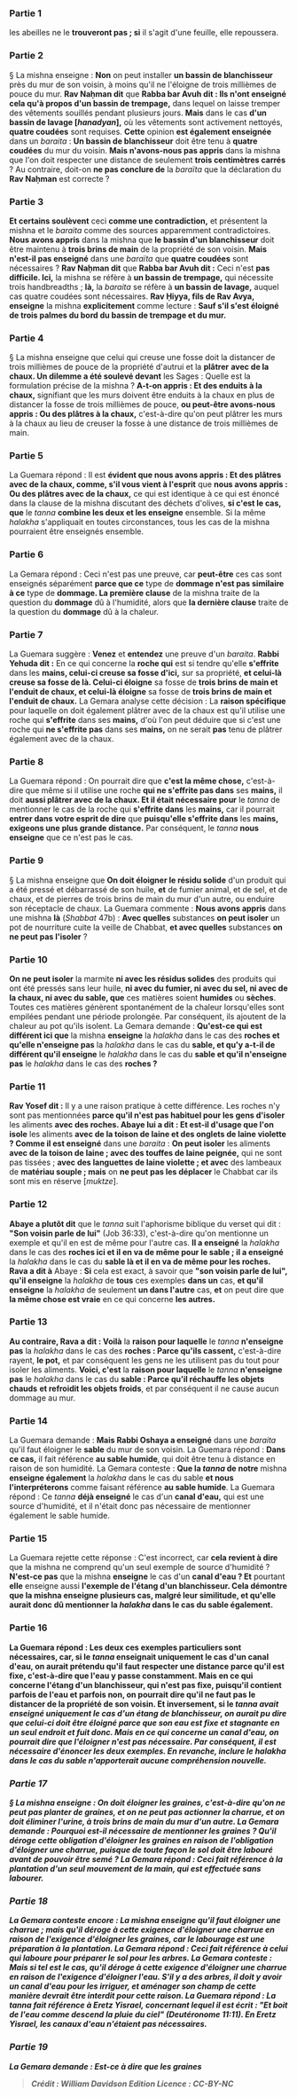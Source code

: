 
### Partie 1
les abeilles ne le <b>trouveront pas ; si</b> il s'agit d'une feuille, elle repoussera.</b>

### Partie 2
§ La mishna enseigne : <b>Non</b> on peut installer <b>un bassin de blanchisseur</b> près du mur de son voisin, à moins qu'il ne l'éloigne de trois millièmes de pouce du mur. <b>Rav Naḥman dit</b> que <b>Rabba bar Avuh dit : Ils n'ont enseigné cela qu'à propos d'un bassin de trempage,</b> dans lequel on laisse tremper des vêtements souillés pendant plusieurs jours. <b>Mais</b> dans le cas <b>d'un bassin de lavage [<i>hanadyan</i>],</b> où les vêtements sont activement nettoyés, <b>quatre coudées</b> sont requises. <b>Cette</b> opinion <b>est également enseignée</b> dans un <i>baraita</i> : <b>Un bassin de blanchisseur</b> doit être tenu à <b>quatre coudées</b> du mur du voisin. <b>Mais n'avons-nous pas appris</b> dans la mishna que l'on doit respecter une distance de seulement <b>trois centimètres carrés</b> ? Au contraire,</b> doit-on <b>ne pas conclure de</b> la <i>baraïta</i> que la déclaration du <b>Rav Naḥman</b> est correcte ?

### Partie 3
<b>Et certains soulèvent</b> ceci <b>comme une contradiction,</b> et présentent la mishna et le <i>baraita</i> comme des sources apparemment contradictoires. <b>Nous avons appris</b> dans la mishna que <b>le bassin d'un blanchisseur</b> doit être maintenu à <b>trois brins de main</b> de la propriété de son voisin. <b>Mais n'est-il pas enseigné</b> dans une <i>baraïta</i> que <b>quatre coudées</b> sont nécessaires ? <b>Rav Naḥman dit</b> que <b>Rabba bar Avuh dit :</b> Ceci n'est <b>pas difficile. Ici,</b> la mishna se réfère à <b>un bassin de trempage,</b> qui nécessite trois handbreadths ; <b>là,</b> la <i>baraita</i> se réfère à <b>un bassin de lavage,</b> auquel cas quatre coudées sont nécessaires. <b>Rav Ḥiyya, fils de Rav Avya, enseigne</b> la mishna <b>explicitement</b> comme lecture : <b>Sauf s'il s'est éloigné de trois palmes du bord du bassin de trempage et du mur.</b>

### Partie 4
§ La mishna enseigne que celui qui creuse une fosse doit la distancer de trois millièmes de pouce de la propriété d'autrui et la <b>plâtrer</b> <b>avec de la chaux. Un dilemme a été soulevé devant</b> les Sages : Quelle est la formulation précise de la mishna ? <b>A-t-on appris : Et des enduits à la chaux,</b> signifiant que les murs doivent être enduits à la chaux en plus de distancer la fosse de trois millièmes de pouce, <b>ou peut-être avons-nous appris : Ou des plâtres à la chaux,</b> c'est-à-dire qu'on peut plâtrer les murs à la chaux au lieu de creuser la fosse à une distance de trois millièmes de main.

### Partie 5
La Guemara répond : Il est <b>évident que nous avons appris : Et des plâtres avec de la chaux, comme, s'il vous vient à l'esprit</b> que <b>nous avons appris : Ou des plâtres avec de la chaux,</b> ce qui est identique à ce qui est énoncé dans la clause de la mishna discutant des déchets d'olives, <b>si c'est le cas, que</b> le <i>tanna</i> <b>combine les deux et les enseigne</b> ensemble. Si la même <i>halakha</i> s'appliquait en toutes circonstances, tous les cas de la mishna pourraient être enseignés ensemble.

### Partie 6
La Gemara répond : Ceci n'est pas une preuve, car <b>peut-être</b> ces cas sont enseignés séparément <b>parce que ce</b> type de <b>dommage n'est pas similaire à ce</b> type de <b>dommage. La première clause</b> de la mishna traite de la question du <b>dommage</b> dû à l'humidité,</b> alors que <b>la dernière clause</b> traite de la question du <b>dommage</b> dû à la chaleur.</b>

### Partie 7
La Guemara suggère : <b>Venez</b> et <b>entendez</b> une preuve d'un <i>baraita</i>. <b>Rabbi Yehuda dit :</b> En ce qui concerne la <b>roche qui</b> est si tendre qu'elle <b>s'effrite</b> dans les <b>mains, celui-ci creuse sa fosse d'ici,</b> sur sa propriété, <b>et celui-là creuse sa fosse de là. Celui-ci éloigne</b> sa fosse de <b>trois brins de main et l'enduit de chaux, et celui-là éloigne</b> sa fosse de <b>trois brins de main et l'enduit de chaux.</b> La Gemara analyse cette décision : La <b>raison spécifique</b> pour laquelle on doit également plâtrer avec de la chaux est qu'il utilise une roche qui <b>s'effrite</b> dans ses <b>mains,</b> d'où l'on peut déduire que si c'est une roche qui <b>ne s'effrite pas</b> dans ses <b>mains,</b> on ne serait <b>pas</b> tenu de plâtrer également avec de la chaux.

### Partie 8
La Guemara répond : On pourrait dire que <b>c'est la même chose,</b> c'est-à-dire que même si</b> il utilise une roche <b>qui ne s'effrite pas dans</b> ses <b>mains,</b> il doit <b>aussi plâtrer avec de la chaux. Et il était nécessaire pour</b> le <i>tanna</i> de mentionner le cas de la roche qui <b>s'effrite dans</b> les <b>mains,</b> car il pourrait <b>entrer dans votre esprit de dire</b> que <b>puisqu'elle s'effrite dans</b> les <b>mains, exigeons une plus grande distance.</b> Par conséquent, le <i>tanna</i> <b>nous enseigne</b> que ce n'est pas le cas.

### Partie 9
§ La mishna enseigne que <b>On doit éloigner le résidu solide</b> d'un produit qui a été pressé et débarrassé de son huile, <b>et</b> de fumier animal, et de sel, et de chaux, et de pierres</b> de trois brins de main du mur d'un autre, ou enduire son réceptacle de chaux. La Guemara commente : <b>Nous avons appris</b> dans une mishna <b>là</b> (<i>Shabbat</i> 47b) : <b>Avec quelles</b> substances <b>on peut isoler</b> un pot de nourriture cuite la veille de Chabbat, <b>et avec quelles</b> substances <b>on ne peut pas l'isoler</b> ?

### Partie 10
<b>On ne peut isoler</b> la marmite <b>ni avec les résidus solides</b> des produits qui ont été pressés sans leur huile, <b>ni avec du fumier, ni avec du sel, ni avec de la chaux, ni avec du sable, que</b> ces matières soient <b>humides</b> ou <b>sèches</b>.</b> Toutes ces matières génèrent spontanément de la chaleur lorsqu'elles sont empilées pendant une période prolongée. Par conséquent, ils ajoutent de la chaleur au pot qu'ils isolent. La Gemara demande : <b>Qu'est-ce qui est différent ici que</b> la mishna <b>enseigne</b> la <i>halakha</i> dans le cas des <b>roches et qu'elle n'enseigne pas</b> la <i>halakha</i> dans le cas du <b>sable, et qu'y a-t-il de différent qu'il enseigne</b> le <i>halakha</i> dans le cas du <b>sable et qu'il n'enseigne pas</b> le <i>halakha</i> dans le cas des <b>roches ? </b>

### Partie 11
<b>Rav Yosef dit :</b> Il y a une raison pratique à cette différence. Les roches n'y sont pas mentionnées <b>parce qu'il n'est pas habituel pour les gens d'isoler</b> les aliments <b>avec des roches. Abaye lui a dit : Et est-il d'usage que l'on isole</b> les aliments <b>avec de la toison de laine et des onglets de laine violette ? Comme il est enseigné</b> dans une <i>baraita</i> : <b>On peut isoler</b> les aliments <b>avec de la toison de laine ; avec des touffes de laine peignée,</b> qui ne sont pas tissées ; <b>avec des languettes de laine violette ; et avec</b> des lambeaux de <b>matériau souple ; mais</b> on <b>ne peut pas les déplacer</b> le Chabbat car ils sont mis en réserve [<i>muktze</i>].

### Partie 12
<b>Abaye a plutôt dit</b> que le <i>tanna</i> suit l'aphorisme biblique du verset qui dit : <b>"Son voisin parle de lui"</b> (Job 36:33), c'est-à-dire qu'on mentionne un exemple et qu'il en est de même pour l'autre cas. <b>Il a enseigné</b> la <i>halakha</i> dans le cas des <b>roches ici et il en va de même pour le sable ; il a enseigné</b> la <i>halakha</i> dans le cas du <b>sable là et il en va de même pour les roches. Rava a dit à</b> Abaye : <b>Si</b> cela est exact, à savoir que <b>"son voisin parle de lui", qu'il enseigne</b> la <i>halakha</i> de <b>tous</b> ces exemples <b>dans un</b> cas, <b>et qu'il enseigne</b> la <i>halakha</i> de seulement <b>un dans l'autre</b> cas, <b>et</b> on peut dire que <b>la même chose est vraie</b> en ce qui concerne <b>les autres. </b>

### Partie 13
<b>Au contraire, Rava a dit : Voilà</b> la <b>raison pour laquelle</b> le <i>tanna</i> <b>n'enseigne pas</b> la <i>halakha</i> dans le cas des <b>roches : Parce qu'ils cassent,</b> c'est-à-dire rayent, <b>le pot,</b> et par conséquent les gens ne les utilisent pas du tout pour isoler les aliments. <b>Voici, c'est</b> la <b>raison pour laquelle</b> le <i>tanna</i> <b>n'enseigne pas</b> le <i>halakha</i> dans le cas du <b>sable : Parce qu'il réchauffe les objets chauds</b> <b>et refroidit les objets froids</b>, et par conséquent il ne cause aucun dommage au mur.

### Partie 14
La Guemara demande : <b>Mais Rabbi Oshaya a enseigné</b> dans une <i>baraita</i> qu'il faut éloigner le <b>sable</b> du mur de son voisin. La Guemara répond : <b>Dans ce cas,</b> il fait référence <b>au sable humide</b>, qui doit être tenu à distance en raison de son humidité. La Gemara conteste : <b>Que la <i>tanna</i> de notre</b> mishna <b>enseigne également</b> la <i>halakha</i> dans le cas du sable <b>et nous l'interpréterons</b> comme faisant référence <b>au sable humide</b>. La Guemara répond : Ce <i>tanna</i> <b>déjà enseigné</b> le cas d'un <b>canal d'eau,</b> qui est une source d'humidité, et il n'était donc pas nécessaire de mentionner également le sable humide.

### Partie 15
La Guemara rejette cette réponse : C'est incorrect, car <b>cela revient à dire</b> que la mishna ne comprend qu'un seul exemple de source d'humidité ? <b>N'est-ce pas</b> que la mishna <b>enseigne</b> le cas d'un <b>canal d'eau ? Et</b> pourtant <b>elle</b> enseigne aussi <b>l'exemple de <b>l'étang d'un blanchisseur.</b> Cela démontre que la mishna enseigne plusieurs cas, malgré leur similitude, et qu'elle aurait donc dû mentionner la <i>halakha</i> dans le cas du sable également.

### Partie 16
La Guemara répond : Les deux <b>ces</b> exemples particuliers <b>sont nécessaires, car, si</b> le <i>tanna</i> <b>enseignait</b> uniquement le cas d'un <b>canal d'eau,</b> on aurait prétendu qu'il faut respecter une distance <b>parce qu'il est fixe,</b> c'est-à-dire que l'eau y passe constamment. <b>Mais</b> en ce qui concerne <b>l'étang d'un blanchisseur, qui n'est pas fixe,</b> puisqu'il contient parfois de l'eau et parfois non, on pourrait <b>dire</b> qu'il ne faut <b>pas</b> le distancer de la propriété de son voisin. <b>Et</b> inversement, <b>si le <i>tanna</b> <b>avait enseigné</b> uniquement le cas d'un <b>étang de blanchisseur,</b> on aurait pu dire que celui-ci doit être éloigné <b>parce que</b> son eau <b>est fixe et stagnante</b> en un seul endroit et fuit donc. <b>Mais</b> en ce qui concerne <b>un canal d'eau,</b> on pourrait dire que l'éloigner n'est <b>pas</b> nécessaire. Par conséquent, <b>il est nécessaire</b> d'énoncer les deux exemples. En revanche, inclure le <i>halakha</i> dans le cas du sable n'apporterait aucune compréhension nouvelle.

### Partie 17
§ La mishna enseigne : <b>On doit éloigner les graines,</b> c'est-à-dire qu'on ne peut pas planter de graines, <b>et</b> on ne peut pas actionner <b>la charrue,</b> et on doit éliminer l'urine, à trois brins de main du mur d'un autre. La Gemara demande : Pourquoi est-il nécessaire de mentionner les <b>graines ?</b> Qu'il <b>déroge cette</b> obligation d'éloigner les graines <b>en raison</b> de l'obligation d'éloigner <b>une charrue,</b> puisque de toute façon le sol doit être labouré avant de pouvoir être semé ? La Gemara répond : Ceci fait référence à la plantation <b>d'un seul mouvement de la main,</b> qui est effectuée sans labourer.

### Partie 18
La Gemara conteste encore : La mishna enseigne qu'il faut éloigner <b>une charrue ; mais</b> qu'il <b>déroge à cette exigence d'éloigner une charrue <b>en raison</b> de l'exigence d'éloigner les <b>graines,</b> car le labourage est une préparation à la plantation. La Gemara répond : Ceci fait référence à celui qui laboure</b> pour préparer le sol <b>pour les arbres.</b> La Gemara conteste : <b>Mais</b> si tel est le cas, qu'il <b>déroge à cette exigence d'éloigner une charrue</b> en raison de l'exigence d'éloigner l'<b>eau.</b> S'il y a des arbres, il doit y avoir un canal d'eau pour les irriguer, et aménager son champ de cette manière devrait être interdit pour cette raison. La Guemara répond : <b>La <i>tanna</i> fait référence à Eretz Yisrael,</b> concernant <b>lequel il est écrit : "Et boit de l'eau comme descend la pluie du ciel"</b> (Deutéronome 11:11). En Eretz Yisrael, les canaux d'eau n'étaient pas nécessaires.

### Partie 19
La Gemara demande : <b>Est-ce à dire que les graines</b>

>Crédit : William Davidson Edition
>Licence : CC-BY-NC